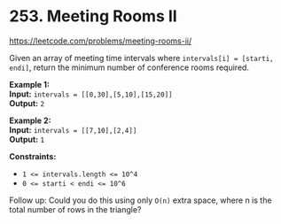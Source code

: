 # 253. Meeting Rooms II

https://leetcode.com/problems/meeting-rooms-ii/

Given an array of meeting time intervals where `intervals[i] = [starti, endi]`, return the minimum number of conference rooms required.

**Example 1:**\
**Input:** `intervals = [[0,30],[5,10],[15,20]]`\
**Output:** `2`

**Example 2:**\
**Input:** `intervals = [[7,10],[2,4]]`\
**Output:** `1`

**Constraints:**
- `1 <= intervals.length <= 10^4`
- `0 <= starti < endi <= 10^6`

Follow up: Could you do this using only `O(n)` extra space, where n is the total number of rows in the triangle?
